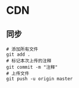 # CDN

## 同步

```
# 添加所有文件
git add .
# 标记本次上传的注释
git commit -m "注释"
# 上传文件
git push -u origin master
```

